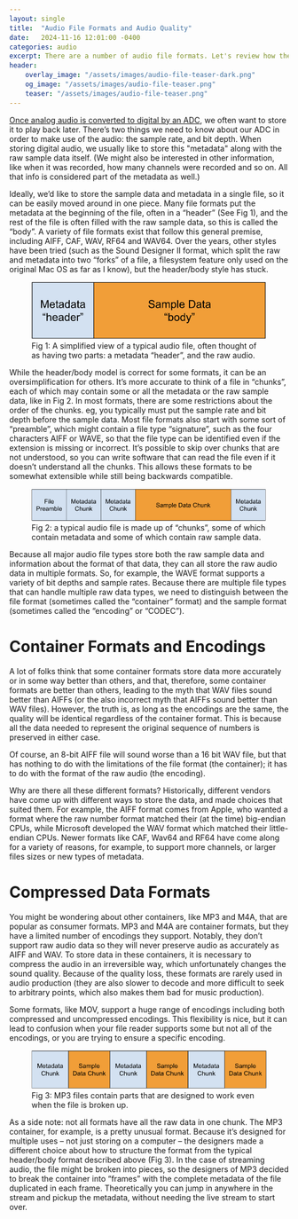 ```yaml
---
layout: single
title:  "Audio File Formats and Audio Quality"
date:   2024-11-16 12:01:00 -0400
categories: audio
excerpt: There are a number of audio file formats. Let's review how they work and how they can impact quality.
header:
    overlay_image: "/assets/images/audio-file-teaser-dark.png"
    og_image: "/assets/images/audio-file-teaser.png"
    teaser: "/assets/images/audio-file-teaser.png"
---
```


[Once analog audio is converted to digital by an ADC](/audio/2024/10/23/digital-audio-basics-sampling-analog-and-digital-conversion.html), we often want to store it to play back later. There’s two things we need to know about our ADC in order to make use of the audio: the sample rate, and bit depth. When storing digital audio, we usually like to store this "metadata" along with the raw sample data itself. (We might also be interested in other information, like when it was recorded, how many channels were recorded and so on. All that info is considered part of the metadata as well.)

Ideally, we’d like to store the sample data and metadata in a single file, so it can be easily moved around in one piece. Many file formats put the metadata at the beginning of the file, often in a “header” (See Fig 1), and the rest of the file is often filled with the raw sample data, so this is called the “body”. A variety of file formats exist that follow this general premise, including AIFF, CAF, WAV, RF64 and WAV64. Over the years, other styles have been tried (such as the Sound Designer II format, which split the raw and metadata into two “forks” of a file, a filesystem feature only used on the original Mac OS as far as I know), but the header/body style has stuck.

<figure>
    <img
		 src="/assets/images/audio-file-1.png"
         alt="Fig 1: A simplified view of a typical audio file, often thought of as having two parts: a metadata “header”, and the raw audio.">
    <figcaption>Fig 1: A simplified view of a typical audio file, often thought of as having two parts: a metadata “header”, and the raw audio.</figcaption>
</figure>


While the header/body model is correct for some formats, it can be an oversimplification for others. It’s more accurate to think of a file in “chunks”, each of which may contain some or all the metadata or the raw sample data, like in Fig 2. In most formats, there are some restrictions about the order of the chunks. eg, you typically must put the sample rate and bit depth before the sample data. Most file formats also start with some sort of “preamble”, which might contain a file type “signature”, such as the four characters AIFF or WAVE, so that the file type can be identified even if the extension is missing or incorrect. It’s possible to skip over chunks that are not understood, so you can write software that can read the file even if it doesn’t understand all the chunks. This allows these formats to be somewhat extensible while still being backwards compatible.

<figure>
    <img
		 src="/assets/images/audio-file-2.png"
         alt="Fig 2: a typical audio file is made up of “chunks”, some of which contain metadata and some of which contain raw sample data.">
    <figcaption>Fig 2: a typical audio file is made up of “chunks”, some of which contain metadata and some of which contain raw sample data.</figcaption>
</figure>

Because all major audio file types store both the raw sample data and information about the format of that data, they can all store the raw audio data in multiple formats. So, for example, the WAVE format supports a variety of bit depths and sample rates. Because there are multiple file types that can handle multiple raw data types, we need to distinguish between the file format (sometimes called the “container” format) and the sample format (sometimes called the “encoding” or “CODEC”).

# Container Formats and Encodings

A lot of folks think that some container formats store data more accurately or in some way better than others, and that, therefore, some container formats are better than others, leading to the myth that WAV files sound better than AIFFs (or the also incorrect myth that AIFFs sound better than WAV files). However, the truth is, as long as the encodings are the same, the quality will be identical regardless of the container format. This is because all the data needed to represent the original sequence of numbers is preserved in either case.

Of course, an 8-bit AIFF file will sound worse than a 16 bit WAV file, but that has nothing to do with the limitations of the file format (the container); it has to do with the format of the raw audio (the encoding).

Why are there all these different formats? Historically, different vendors have come up with different ways to store the data, and made choices that suited them. For example, the AIFF format comes from Apple, who wanted a format where the raw number format matched their (at the time) big-endian CPUs, while Microsoft developed the WAV format which matched their little-endian CPUs. Newer formats like CAF, Wav64 and RF64 have come along for a variety of reasons, for example, to support more channels, or larger files sizes or new types of metadata.

# Compressed Data Formats

You might be wondering about other containers, like MP3 and M4A, that are popular as consumer formats. MP3 and M4A are container formats, but they have a limited number of encodings they support. Notably, they don’t support raw audio data so they will never preserve audio as accurately as AIFF and WAV. To store data in these containers, it is necessary to compress the audio in an irreversible way, which unfortunately changes the sound quality. Because of the quality loss, these formats are rarely used in audio production (they are also slower to decode and more difficult to seek to arbitrary points, which also makes them bad for music production).

Some formats, like MOV, support a huge range of encodings including both compressed and uncompressed encodings. This flexibility is nice, but it can lead to confusion when your file reader supports some but not all of the encodings, or you are trying to ensure a specific encoding.


<figure>
    <img
		 src="/assets/images/audio-file-3.png"
         alt="Fig 3: MP3 files contain parts that are designed to work even when the file is broken up.">
    <figcaption>Fig 3: MP3 files contain parts that are designed to work even when the file is broken up.</figcaption>
</figure>

As a side note: not all formats have all the raw data in one chunk. The MP3 container, for example, is a pretty unusual format. Because it’s designed for multiple uses – not just storing on a computer – the designers made a different choice about how to structure the format from the typical header/body format described above (Fig 3). In the case of streaming audio, the file might be broken into pieces, so the designers of MP3 decided to break the container into “frames” with the complete metadata of the file duplicated in each frame. Theoretically you can jump in anywhere in the stream and pickup the metadata, without needing the live stream to start over.